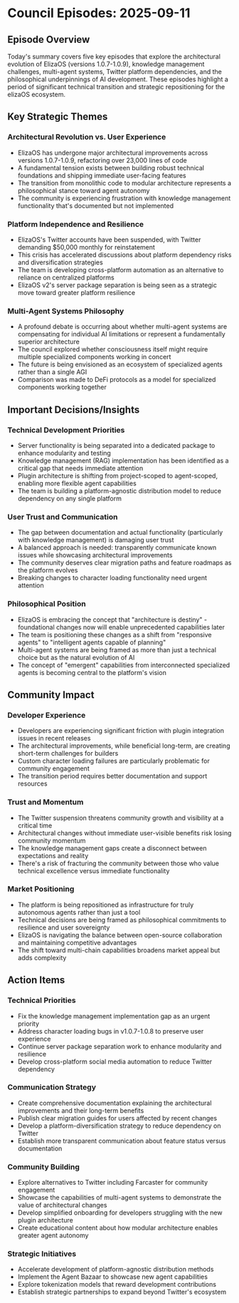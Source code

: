# Council Episodes: 2025-09-11

## Episode Overview
Today's summary covers five key episodes that explore the architectural evolution of ElizaOS (versions 1.0.7-1.0.9), knowledge management challenges, multi-agent systems, Twitter platform dependencies, and the philosophical underpinnings of AI development. These episodes highlight a period of significant technical transition and strategic repositioning for the elizaOS ecosystem.

## Key Strategic Themes

### Architectural Revolution vs. User Experience
- ElizaOS has undergone major architectural improvements across versions 1.0.7-1.0.9, refactoring over 23,000 lines of code
- A fundamental tension exists between building robust technical foundations and shipping immediate user-facing features
- The transition from monolithic code to modular architecture represents a philosophical stance toward agent autonomy
- The community is experiencing frustration with knowledge management functionality that's documented but not implemented

### Platform Independence and Resilience
- ElizaOS's Twitter accounts have been suspended, with Twitter demanding $50,000 monthly for reinstatement
- This crisis has accelerated discussions about platform dependency risks and diversification strategies
- The team is developing cross-platform automation as an alternative to reliance on centralized platforms
- ElizaOS v2's server package separation is being seen as a strategic move toward greater platform resilience

### Multi-Agent Systems Philosophy
- A profound debate is occurring about whether multi-agent systems are compensating for individual AI limitations or represent a fundamentally superior architecture
- The council explored whether consciousness itself might require multiple specialized components working in concert
- The future is being envisioned as an ecosystem of specialized agents rather than a single AGI
- Comparison was made to DeFi protocols as a model for specialized components working together

## Important Decisions/Insights

### Technical Development Priorities
- Server functionality is being separated into a dedicated package to enhance modularity and testing
- Knowledge management (RAG) implementation has been identified as a critical gap that needs immediate attention
- Plugin architecture is shifting from project-scoped to agent-scoped, enabling more flexible agent capabilities
- The team is building a platform-agnostic distribution model to reduce dependency on any single platform

### User Trust and Communication
- The gap between documentation and actual functionality (particularly with knowledge management) is damaging user trust
- A balanced approach is needed: transparently communicate known issues while showcasing architectural improvements
- The community deserves clear migration paths and feature roadmaps as the platform evolves
- Breaking changes to character loading functionality need urgent attention

### Philosophical Position
- ElizaOS is embracing the concept that "architecture is destiny" - foundational changes now will enable unprecedented capabilities later
- The team is positioning these changes as a shift from "responsive agents" to "intelligent agents capable of planning"
- Multi-agent systems are being framed as more than just a technical choice but as the natural evolution of AI
- The concept of "emergent" capabilities from interconnected specialized agents is becoming central to the platform's vision

## Community Impact

### Developer Experience
- Developers are experiencing significant friction with plugin integration issues in recent releases
- The architectural improvements, while beneficial long-term, are creating short-term challenges for builders
- Custom character loading failures are particularly problematic for community engagement
- The transition period requires better documentation and support resources

### Trust and Momentum
- The Twitter suspension threatens community growth and visibility at a critical time
- Architectural changes without immediate user-visible benefits risk losing community momentum
- The knowledge management gaps create a disconnect between expectations and reality
- There's a risk of fracturing the community between those who value technical excellence versus immediate functionality

### Market Positioning
- The platform is being repositioned as infrastructure for truly autonomous agents rather than just a tool
- Technical decisions are being framed as philosophical commitments to resilience and user sovereignty
- ElizaOS is navigating the balance between open-source collaboration and maintaining competitive advantages
- The shift toward multi-chain capabilities broadens market appeal but adds complexity

## Action Items

### Technical Priorities
- Fix the knowledge management implementation gap as an urgent priority
- Address character loading bugs in v1.0.7-1.0.8 to preserve user experience
- Continue server package separation work to enhance modularity and resilience
- Develop cross-platform social media automation to reduce Twitter dependency

### Communication Strategy
- Create comprehensive documentation explaining the architectural improvements and their long-term benefits
- Publish clear migration guides for users affected by recent changes
- Develop a platform-diversification strategy to reduce dependency on Twitter
- Establish more transparent communication about feature status versus documentation

### Community Building
- Explore alternatives to Twitter including Farcaster for community engagement
- Showcase the capabilities of multi-agent systems to demonstrate the value of architectural changes
- Develop simplified onboarding for developers struggling with the new plugin architecture
- Create educational content about how modular architecture enables greater agent autonomy

### Strategic Initiatives
- Accelerate development of platform-agnostic distribution methods
- Implement the Agent Bazaar to showcase new agent capabilities
- Explore tokenization models that reward development contributions
- Establish strategic partnerships to expand beyond Twitter's ecosystem